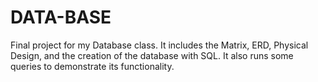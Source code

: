 # DATA-BASE

Final project for my Database class. It includes the Matrix, ERD, Physical Design, and the creation of the database with SQL. It also runs some queries to demonstrate its functionality.
